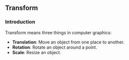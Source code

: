## Transform

### Introduction

Transform means three things in computer graphics:

- **Translation**: Move an object from one place to another.
- **Rotation**: Rotate an object around a point.
- **Scale**: Resize an object.

